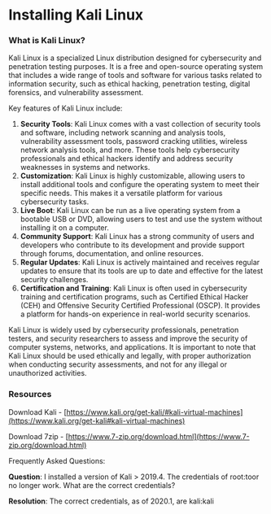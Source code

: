# Installing Kali Linux

### What is Kali Linux?

Kali Linux is a specialized Linux distribution designed for cybersecurity and penetration testing purposes. It is a free and open-source operating system that includes a wide range of tools and software for various tasks related to information security, such as ethical hacking, penetration testing, digital forensics, and vulnerability assessment.

Key features of Kali Linux include:

1. **Security Tools**: Kali Linux comes with a vast collection of security tools and software, including network scanning and analysis tools, vulnerability assessment tools, password cracking utilities, wireless network analysis tools, and more. These tools help cybersecurity professionals and ethical hackers identify and address security weaknesses in systems and networks.
2. **Customization**: Kali Linux is highly customizable, allowing users to install additional tools and configure the operating system to meet their specific needs. This makes it a versatile platform for various cybersecurity tasks.
3. **Live Boot**: Kali Linux can be run as a live operating system from a bootable USB or DVD, allowing users to test and use the system without installing it on a computer.
4. **Community Support**: Kali Linux has a strong community of users and developers who contribute to its development and provide support through forums, documentation, and online resources.
5. **Regular Updates**: Kali Linux is actively maintained and receives regular updates to ensure that its tools are up to date and effective for the latest security challenges.
6. **Certification and Training**: Kali Linux is often used in cybersecurity training and certification programs, such as Certified Ethical Hacker (CEH) and Offensive Security Certified Professional (OSCP). It provides a platform for hands-on experience in real-world security scenarios.

Kali Linux is widely used by cybersecurity professionals, penetration testers, and security researchers to assess and improve the security of computer systems, networks, and applications. It is important to note that Kali Linux should be used ethically and legally, with proper authorization when conducting security assessments, and not for any illegal or unauthorized activities.

### Resources

Download Kali - [https://www.kali.org/get-kali/#kali-virtual-machines](https://www.kali.org/get-kali#kali-virtual-machines)

Download 7zip - [https://www.7-zip.org/download.html](https://www.7-zip.org/download.html)

Frequently Asked Questions:

**Question**: I installed a version of Kali > 2019.4. The credentials of root:toor no longer work. What are the correct credentials?

**Resolution**: The correct credentials, as of 2020.1, are kali:kali